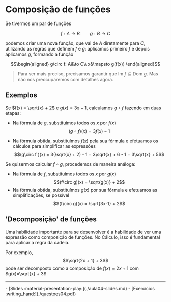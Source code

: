 # Composição de funções


Se tivermos um par de funções

$$f:A\to B \qquad g:B\to C$$

podemos criar uma nova função, que vai de $A$ diretamente para $C$, utilizando as regras que definem $f$ e $g$: aplicamos primeiro $f$ e depois aplicamos $g$, formando a função

$$\begin{aligned}
g\circ f: A&\to C\\
x&\mapsto g(f(x))
\end{aligned}$$


> Para ser mais preciso, precisamos garantir que $\text{Im }f\subseteq \text{Dom }g$. Mas não nos preocuparemos com detalhes agora. 

## Exemplos

Se $f(x) = \sqrt{x} + 2$ e $g(x) = 3x -1$, calculamos $g\circ f$ fazendo em duas etapas:
- Na fórmula de $g$, substituímos todos os $x$ por $f(x)$
$$(g\circ f )(x) = 3f(x) - 1$$

- Na fórmula obtida, substituímos $f(x)$ pela sua fórmula e efetuamos os cálculos para simplificar as expressões
$$(g\circ f )(x) = 3(\sqrt{x} + 2) - 1 = 3\sqrt{x} + 6 - 1  = 3\sqrt{x} + 5$$

Se quisermos calcular $f\circ g$, procedemos de maneira análoga:
- Na fórmula de $f$, substituímos todos os $x$ por $g(x)$
$$(f\circ g)(x) = \sqrt{g(x)} + 2$$
- Na fórmula obtida, substituímos $g(x)$ por sua fórmula e efetuamos as simplificações, se possível
$$(f\circ g)(x) = \sqrt{3x-1} + 2$$

## 'Decomposição' de funções

Uma habilidade importante para se desenvolver é a habilidade de ver uma expressão como composição de funções. No Cálculo, isso é fundamental para aplicar a regra da cadeia. 

Por exemplo, 
$$\sqrt{2x + 1} + 3$$
pode ser decomposto como a composição de $f(x)=2x+1$ com $g(x)=\sqrt{x} + 3$


---

<div class="grid cards" markdown>
 - [Slides :material-presentation-play:](./aula04-slides.md)
 - [Exercícios :writing_hand:](./questoes04.pdf)
</div>
